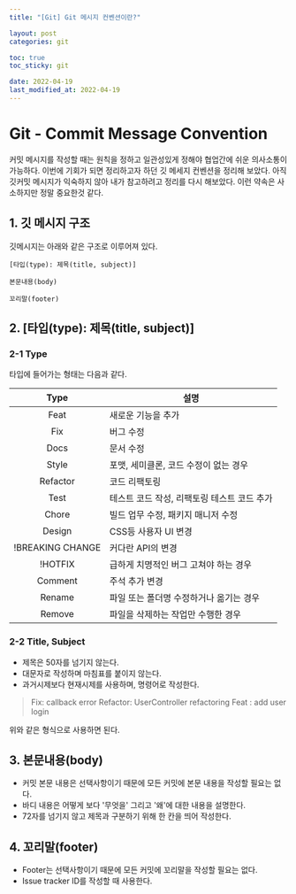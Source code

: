```yaml
---
title: "[Git] Git 메시지 컨벤션이란?"

layout: post
categories: git

toc: true
toc_sticky: git

date: 2022-04-19
last_modified_at: 2022-04-19
---
```


# Git - Commit Message Convention

커밋 메시지를 작성할 때는 원칙을 정하고 일관성있게 정해야 협업간에 쉬운 의사소통이 가능하다. 이번에 기회가 되면 정리하고자 하던 깃 메세지 컨벤션을 정리해 보았다.
아직 깃커밋 메시지가 익숙하지 않아 내가 참고하려고 정리를 다시 해보았다.
이런 약속은 사소하지만 정말 중요한것 같다.

## 1. 깃 메시지 구조

깃메시지는 아래와 같은 구조로 이루어져 있다.

```text
[타입(type): 제목(title, subject)]

본문내용(body)

꼬리말(footer)
```

## 2. [타입(type): 제목(title, subject)]

### 2-1 Type

타입에 들어가는 형태는 다음과 같다.

|       Type        | 설명                         |
|:-----------------:|----------------------------|
|       Feat        | 새로운 기능을 추가                 |
|        Fix        | 버그 수정                      |
|       Docs        | 문서 수정                      |
|       Style       | 포맷, 세미클론, 코드 수정이 없는 경우     |
|     Refactor      | 코드 리팩토링                    |
|       Test        | 테스트 코드 작성, 리팩토링 테스트 코드 추가  |
|       Chore       | 빌드 업무 수정, 패키지 매니저 수정       |
|      Design       | CSS등 사용자 UI 변경             |
| !BREAKING CHANGE  | 커다란 API의 변경                |
|      !HOTFIX      | 급하게 치명적인 버그 고쳐야 하는 경우      |
|      Comment      | 주석 추가 변경                   |
|      Rename       | 파일 또는 폴더명 수정하거나 옮기는 경우     |
|      Remove       | 파일을 삭제하는 작업만 수행한 경우        |

### 2-2 Title, Subject

- 제목은 50자를 넘기지 않는다.
- 대문자로 작성하며 마침표를 붙이지 않는다.
- 과거시제보다 현재시제를 사용하며, 명령어로 작성한다.

> Fix: callback error
> Refactor: UserController refactoring
> Feat : add user login

위와 같은 형식으로 사용하면 된다.

## 3. 본문내용(body)

- 커밋 본문 내용은 선택사항이기 때문에 모든 커밋에 본문 내용을 작성할 필요는 없다.
- 바디 내용은 어떻게 보다 '무엇을' 그리고 '왜'에 대한 내용을 설명한다.
- 72자를 넘기지 않고 제목과 구분하기 위해 한 칸을 띄어 작성한다.

## 4. 꼬리말(footer)

- Footer는 선택사항이기 때문에 모든 커밋에 꼬리말을 작성할 필요는 없다.
- Issue tracker ID를 작성할 때 사용한다.
